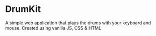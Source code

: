 # DrumKit

A simple web application that plays the drums with your keyboard and mouse. Created using vanilla JS, CSS & HTML
